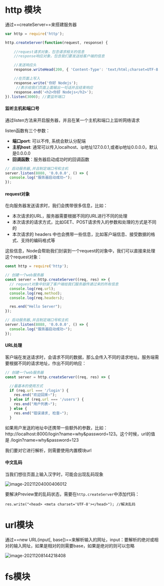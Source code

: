 # http 模块

通过==createServer==来搭建服务器

```js
var http = require('http');

http.createServer(function(request, response) {
    
    //request请求对象，包含请求相关的信息
    //response响应对象，包含我们要发送给客户端的信息

    //发送响应头
    response.writeHead(200, { 'Content-Type': 'text/html;charset=UTF-8' });

 	//在页面上写入
    response.write('你好 Nodejs');
     //表示给我们页面上面输出一句话并且结束响应
    response.end('<h2>你好 Nodejs</h2>');
}).listen(3000); //要监听端口
```

#### 监听主机和端口号

通过listen方法来开启服务器，并且在某一个主机和端口上监听网络请求

listen函数有三个参数：

- **端口port**: 可以不传, 系统会默认分配端
- **主机host**: 通常可以传入localhost、ip地址127.0.0.1,或者ip地址0.0.0.0，默认是0.0.0.0
- **回调函数**：服务器启动成功时的回调函数

```js
// 启动服务器,并且制定端口号和主机
server.listen(8888, '0.0.0.0', () => {
  console.log("服务器启动成功~");
});
```



#### request对象

在向服务器发送请求时，我们会携带很多信息，比如：

- 本次请求的URL，服务器需要根据不同的URL进行不同的处理
- 本次请求的请求方式，比如GET、POST请求传入的参数和处理的方式是不同的
- 本次请求的 headers 中也会携带一些信息，比如客户端信息、接受数据的格式、支持的编码格式等

这些信息，Node会帮助我们封装到一个request的对象中，我们可以直接来处理这个request对象：

```js
const http = require('http');

// 创建一个web服务器
const server = http.createServer((req, res) => {
  // request对象中封装了客户端给我们服务器传递过来的所有信息
  console.log(req.url);
  console.log(req.method);
  console.log(req.headers);

  res.end("Hello Server");
});

// 启动服务器,并且制定端口号和主机
server.listen(8888, '0.0.0.0', () => {
  console.log("服务器启动成功~");
});
```



#### URL处理

客户端在发送请求时，会请求不同的数据，那么会传入不同的请求地址。服务端需要根据不同的请求地址，作出不同的响应：

```js
// 创建一个web服务器
const server = http.createServer((req, res) => {

  //最基本的使用方式
  if (req.url === '/login') {
    res.end("欢迎回来~");
  } else if (req.url === '/users') {
    res.end("用户列表~");
  } else {
    res.end("错误请求, 检查~");
  }
```

如果用户发送的地址中还携带一些额外的参数，比如：http://localhost:8000/login?name=why&password=123。这个时候，url的值是 /login?name=why&password=123

我们要对它进行解析，则需要使用内置模块url



#### 中文乱码

当我们想往页面上输入汉字时，可能会出现乱码现象

![image-20211204000406012](https://s2.loli.net/2021/12/04/N9fWELsGuaKvnYp.png)

要解决Preview里的乱码状态，需要在`http.createServer`中添加代码：

```
res.write("<head> <meta charset='UTF-8'></head>"); //解决乱码   
```



# url模块

通过==new URL(input[, base])==来解析输入的网址，input：要解析的绝对或相对的输入网址，如果是相对的则需要base，如果是绝对的则可以忽略

![image-20211208144218408](https://s2.loli.net/2021/12/08/YUtLcCMpWIDPOf9.png)

# fs模块

